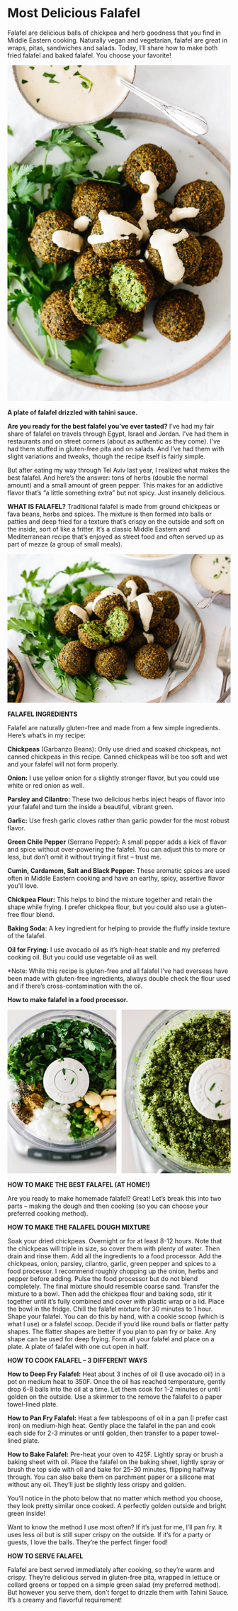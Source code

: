 # Most Delicious Falafel
Falafel are delicious balls of chickpea and herb goodness that you find in Middle Eastern cooking. Naturally vegan and vegetarian, falafel are great in wraps, pitas, sandwiches and salads. Today, I’ll share how to make both fried falafel and baked falafel. You choose your favorite!

![Branching](Falafel-11.jpg "Most Delicious Falafel")

**A plate of falafel drizzled with tahini sauce.**

**Are you ready for the best falafel you’ve ever tasted?** I’ve had my fair share of falafel on travels through Egypt, Israel and Jordan. I’ve had them in restaurants and on street corners (about as authentic as they come). I’ve had them stuffed in gluten-free pita and on salads. And I’ve had them with slight variations and tweaks, though the recipe itself is fairly simple.

But after eating my way through Tel Aviv last year, I realized what makes the best falafel. And here’s the answer: tons of herbs (double the normal amount) and a small amount of green pepper. This makes for an addictive flavor that’s “a little something extra” but not spicy. Just insanely delicious.

**WHAT IS FALAFEL?**
Traditional falafel is made from ground chickpeas or fava beans, herbs and spices. The mixture is then formed into balls or patties and deep fried for a texture that’s crispy on the outside and soft on the inside, sort of like a fritter. It’s a classic Middle Eastern and Mediterranean recipe that’s enjoyed as street food and often served up as part of mezze (a group of small meals).

![Branching](Falafel-12.jpg "Several falafel balls on a plate garnished with parsley and tahini sauce")

**FALAFEL INGREDIENTS**

Falafel are naturally gluten-free and made from a few simple ingredients. Here’s what’s in my recipe:

**Chickpeas** (Garbanzo Beans): Only use dried and soaked chickpeas, not canned chickpeas in this recipe. Canned chickpeas will be too soft and wet and your falafel will not form properly.

**Onion:** I use yellow onion for a slightly stronger flavor, but you could use white or red onion as well.

**Parsley and Cilantro:** These two delicious herbs inject heaps of flavor into your falafel and turn the inside a beautiful, vibrant green.

**Garlic:** Use fresh garlic cloves rather than garlic powder for the most robust flavor.

**Green Chile Pepper** (Serrano Pepper): A small pepper adds a kick of flavor and spice without over-powering the falafel. You can adjust this to more or less, but don’t omit it without trying it first – trust me.

**Cumin, Cardamom, Salt and Black Pepper:** These aromatic spices are used often in Middle Eastern cooking and have an earthy, spicy, assertive flavor you’ll love.

**Chickpea Flour:** This helps to bind the mixture together and retain the shape while frying. I prefer chickpea flour, but you could also use a gluten-free flour blend.

**Baking Soda:** A key ingredient for helping to provide the fluffy inside texture of the falafel.

**Oil for Frying:** I use avocado oil as it’s high-heat stable and my preferred cooking oil. But you could use vegetable oil as well.

*Note: While this recipe is gluten-free and all falafel I’ve had overseas have been made with gluten-free ingredients, always double check the flour used and if there’s cross-contamination with the oil. 

**How to make falafel in a food processor.**

![Branching](how-to-make-falafel.jpg "Scooped falafel mixture ready to be cooked")



**HOW TO MAKE THE BEST FALAFEL (AT HOME!)**

Are you ready to make homemade falafel? Great! Let’s break this into two parts – making the dough and then cooking (so you can choose your preferred cooking method).

**HOW TO MAKE THE FALAFEL DOUGH MIXTURE**

Soak your dried chickpeas. Overnight or for at least 8-12 hours. Note that the chickpeas will triple in size, so cover them with plenty of water. Then drain and rinse them.
Add all the ingredients to a food processor. Add the chickpeas, onion, parsley, cilantro, garlic, green pepper and spices to a food processor. I recommend roughly chopping up the onion, herbs and pepper before adding. Pulse the food processor but do not blend completely. The final mixture should resemble coarse sand.
Transfer the mixture to a bowl. Then add the chickpea flour and baking soda, stir it together until it’s fully combined and cover with plastic wrap or a lid.
Place the bowl in the fridge. Chill the falafel mixture for 30 minutes to 1 hour.
Shape your falafel. You can do this by hand, with a cookie scoop (which is what I use) or a falafel scoop. Decide if you’d like round balls or flatter patty shapes. The flatter shapes are better if you plan to pan fry or bake. Any shape can be used for deep frying. Form all your falafel and place on a plate.
A plate of falafel with one cut open in half.

**HOW TO COOK FALAFEL – 3 DIFFERENT WAYS**

**How to Deep Fry Falafel:** Heat about 3 inches of oil (I use avocado oil) in a pot on medium heat to 350F. Once the oil has reached temperature, gently drop 6-8 balls into the oil at a time. Let them cook for 1-2 minutes or until golden on the outside. Use a skimmer to the remove the falafel to a paper towel-lined plate.

**How to Pan Fry Falafel:** Heat a few tablespoons of oil in a pan (I prefer cast iron) on medium-high heat. Gently place the falafel in the pan and cook each side for 2-3 minutes or until golden, then transfer to a paper towel-lined plate.

**How to Bake Falafel:** Pre-heat your oven to 425F. Lightly spray or brush a baking sheet with oil. Place the falafel on the baking sheet, lightly spray or brush the top side with oil and bake for 25-30 minutes, flipping halfway through. You can also bake them on parchment paper or a silicone mat without any oil. They’ll just be slightly less crispy and golden.

You’ll notice in the photo below that no matter which method you choose, they look pretty similar once cooked. A perfectly golden outside and bright green inside!

Want to know the method I use most often? If it’s just for me, I’ll pan fry. It uses less oil but is still super crispy on the outside. If it’s for a party or guests, I love the balls. They’re the perfect finger food!


**HOW TO SERVE FALAFEL**

Falafel are best served immediately after cooking, so they’re warm and crispy. They’re delicious served in gluten-free pita, wrapped in lettuce or collard greens or topped on a simple green salad (my preferred method). But however you serve them, don’t forget to drizzle them with Tahini Sauce. It’s a creamy and flavorful requirement!
